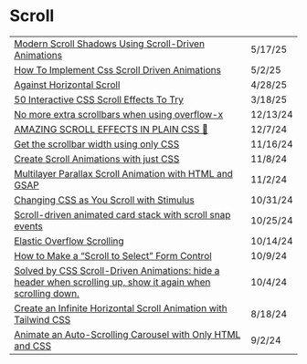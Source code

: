 # Scroll

|                                                                                                                                                                                                                                                                      |          |
| -------------------------------------------------------------------------------------------------------------------------------------------------------------------------------------------------------------------------------------------------------------------- | -------- |
| [Modern Scroll Shadows Using Scroll-Driven Animations](https://css-tricks.com/modern-scroll-shadows-using-scroll-driven-animations/?ref=dailydev)                                                                                                                    | 5/17/25  |
| [How To Implement Css Scroll Driven Animations](https://app.daily.dev/posts/how-to-implement-css-scroll-driven-animations-h0rznjdes)                                                                                                                                 | 5/2/25   |
| [Against Horizontal Scroll](https://app.daily.dev/posts/against-horizontal-scroll-bmnrt8t1j)                                                                                                                                                                         | 4/28/25  |
| [50 Interactive CSS Scroll Effects To Try](https://prismic.io/blog/css-scroll-effects?ref=dailydev)                                                                                                                                                                  | 3/18/25  |
| [No more extra scrollbars when using overflow-x](https://app.daily.dev/posts/no-more-extra-scrollbars-when-using-overflow-x-fcmwtkoly)                                                                                                                               | 12/13/24 |
| [AMAZING SCROLL EFFECTS IN PLAIN CSS 🤯](https://codepen.io/Gitguy2328_xprogram/pen/mdggeJK)                                                                                                                                                                         | 12/7/24  |
| [Get the scrollbar width using only CSS](https://css-tip.com/width-scrollbar/?ref=dailydev)                                                                                                                                                                          | 11/16/24 |
| [Create Scroll Animations with just CSS](https://app.daily.dev/posts/create-scroll-animations-with-just-css-a8rwyxnzi)                                                                                                                                               | 11/8/24  |
| [Multilayer Parallax Scroll Animation with HTML and GSAP](https://app.daily.dev/posts/multilayer-parallax-scroll-animation-with-html-and-gsap-kjxy4zx6k)                                                                                                             | 11/2/24  |
| [Changing CSS as You Scroll with Stimulus](https://railsdesigner.com/change-css-scroll-stimulus/?ref=dailydev)                                                                                                                                                       | 10/31/24 |
| [Scroll-driven animated card stack with scroll snap events](https://www.bram.us/2024/10/13/scroll-driven-animated-card-stack-with-scroll-snap-events/?ref=dailydev)                                                                                                  | 10/25/24 |
| [Elastic Overflow Scrolling](https://css-tricks.com/elastic-overflow-scrolling/?ref=dailydev)                                                                                                                                                                        | 10/14/24 |
| [How to Make a “Scroll to Select” Form Control](https://css-tricks.com/how-to-make-a-scroll-to-select-form-control/?ref=dailydev)                                                                                                                                    | 10/9/24  |
| [Solved by CSS Scroll-Driven Animations: hide a header when scrolling up, show it again when scrolling down.](https://www.bram.us/2024/09/29/solved-by-css-scroll-driven-animations-hide-a-header-when-scrolling-up-show-it-again-when-scrolling-down/?ref=dailydev) | 10/4/24  |
| [Create an Infinite Horizontal Scroll Animation with Tailwind CSS](https://app.daily.dev/posts/create-an-infinite-horizontal-scroll-animation-with-tailwind-css-thoj6hxyd)                                                                                           | 8/18/24  |
| [Animate an Auto-Scrolling Carousel with Only HTML and CSS](https://app.daily.dev/posts/animate-an-auto-scrolling-carousel-with-only-html-and-css-yvgauteyf)                                                                                                         | 9/2/24   |
